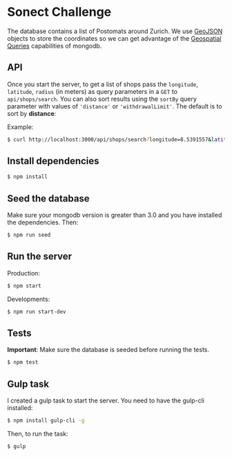 # Sonect Challenge

The database contains a list of Postomats around Zurich. We use [GeoJSON](https://docs.mongodb.com/manual/reference/geojson/) objects to store the coordinates so we can get advantage of the [Geospatial Queries](https://docs.mongodb.com/manual/geospatial-queries/) capabilities of mongodb.

## API

Once you start the server, to get a list of shops pass the `longitude`, `latitude`, `radius` (in meters) as query parameters in a `GET` to `api/shops/search`. You can also sort results using the `sortBy` query parameter with values of `'distance'` or `'withdrawalLimit'`. The default is to sort by __distance__:

Example:

```sh
$ curl http://localhost:3000/api/shops/search?longitude=8.5391557&latitude=47.3733028&radius=4000&sortBy=withdrawalLimit
```

## Install dependencies

```sh
$ npm install
```

## Seed the database
Make sure your mongodb version is greater than 3.0 and you have installed the dependencies. Then:

```sh
$ npm run seed
```

## Run the server

Production:

```sh
$ npm start
```

Developments:

```sh
$ npm run start-dev
```

## Tests

__Important__: Make sure the database is seeded before running the tests.

```sh
$ npm test
```

## Gulp task

I created a gulp task to start the server. You need to have the gulp-cli installed:

```sh
$ npm install gulp-cli -g
```

Then, to run the task:

```sh
$ gulp
```

